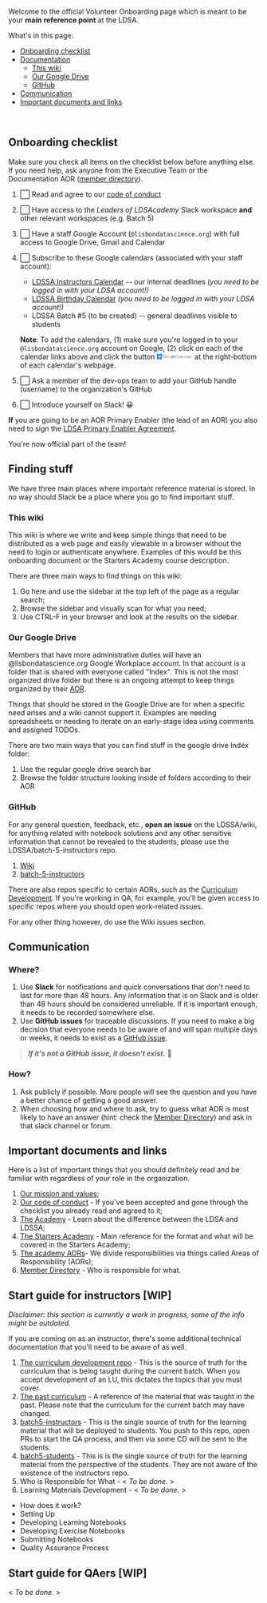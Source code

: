 Welcome to the official Volunteer Onboarding page which is meant to be your **main** **reference point** at the LDSA.

What's in this page:
- [Onboarding checklist](#onboarding-checklist)
- [Documentation](#finding-stuff)
   - [This wiki](#this-wiki)
   - [Our Google Drive](#our-google-drive)
   - [GitHub](#github)
- [Communication](#communication)
- [Important documents and links](#important-documents-and-links)

<br>

## Onboarding checklist

Make sure you check all items on the checklist below before anything else. If you need help, ask anyone from the Executive Team or the Documentation AOR ([member directory](https://github.com/LDSSA/wiki/wiki/Member-Directory)).

   1. ⬜️ Read and agree to our [code of conduct](https://github.com/LDSSA/wiki/wiki/Code-of-Conduct)

   2. ⬜️ Have access to the _Leaders of LDSAcademy_ Slack workspace **and** other relevant workspaces (e.g. Batch 5)
    
   3. ⬜️ Have a staff Google Account (`@lisbondatascience.org`) with full access to Google Drive, Gmail and Calendar

   4. ⬜️ Subscribe to these Google calendars (associated with your staff account):
      - [LDSSA Instructors Calendar](https://calendar.google.com/calendar/embed?src=c_oqhjbe9r3cv5kqkotkes373dog%40group.calendar.google.com&ctz=Europe%2FLisbon) -- our internal deadlines _(you need to be logged in with your LDSA account!)_
      - [LDSSA Birthday Calendar](https://calendar.google.com/calendar/embed?src=c_ki195gmib0aln8b8ipk6cg925c%40group.calendar.google.com&ctz=Europe%2FLisbon) _(you need to be logged in with your LDSA account!)_
      - LDSSA Batch #5 (to be created) -- general deadlines visible to students

      **Note**: To add the calendars, (1) make sure you're logged in to your `@lisbondatascience.org` account on Google, (2) click on each of the calendar links above and click the button <img src="assets/add_calendar_icon.png" width=15%> at the right-bottom of each calendar's webpage.

   5. ⬜️ Ask a member of the dev-ops team to add your GitHub handle (username) to the organization's GitHub

   6. ⬜️ Introduce yourself on Slack! 😀

**If** you are going to be an AOR Primary Enabler (the lead of an AOR) you also need to sign the [LDSA Primary Enabler Agreement](https://github.com/LDSSA/wiki/wiki/LDSA-Primary-Enabler-Agreement).

You're now official part of the team!



## Finding stuff

We have three main places where important reference material is stored. In no
way should Slack be a place where you go to find important stuff.

### This wiki

This wiki is where we write and keep simple things that need to be distributed
as a web page and easily viewable in a browser without the need to login or authenticate
anywhere. Examples of this would be this onboarding document or the Starters
Academy course description.

There are three main ways to find things on this wiki:

1. Go here and use the sidebar at the top left of the page as a regular search;
1. Browse the sidebar and visually scan for what you need;
1. Use CTRL-F in your browser and look at the results on the sidebar.

### Our Google Drive

Members that have more administrative duties will have an @lisbondatascience.org
Google Workplace account. In that account is a folder that is shared with everyone
called "Index". This is not the most organized drive folder but there is an
ongoing attempt to keep things organized by their [AOR](https://github.com/LDSSA/wiki/wiki/LDSA-Areas-of-Responsibility).

Things that should be stored in the Google Drive are for when a specific need
arises and a wiki cannot support it. Examples are needing spreadsheets or
needing to iterate on an early-stage idea using comments and assigned TODOs.

There are two main ways that you can find stuff in the google drive Index folder:

1. Use the regular google drive search bar
1. Browse the folder structure looking inside of folders according to their AOR

### GitHub

For any general question, feedback, etc.,  **open an issue** on the LDSSA/wiki, for anything related with notebook solutions and any other sensitive information that cannot be revealed to the students, please use the LDSSA/batch-5-instructors repo.
1. [Wiki](https://github.com/LDSSA/wiki)
2. [batch-5-instructors](https://github.com/LDSSA/batch-5-instructors)

There are also repos specific to certain AORs, such as the [Curriculum Development](https://github.com/LDSSA/curriculum-development). If you're working in QA, for example, you'll be given access to specific repos where you should open work-related issues.

For any other thing however, do use the Wiki issues section.

## Communication

### Where?
1. Use **Slack** for notifications and quick conversations that don't need to last
   for more than 48 hours. Any information that is on Slack and is older than
   48 hours should be considered unreliable. If it is important enough, it needs
   to be recorded somewhere else.
1. Use **GitHub issues** for traceable discussions. If you need to make a big decision
   that everyone needs to be aware of and will span multiple days or weeks,
   it needs to exist as a [GitHub issue](#github-issues).

> _**If it's not a GitHub issue, it doesn't exist.**_ 🌳

### How?
1. Ask publicly if possible. More people will see the question and you have a
   better chance of getting a good answer.
1. When choosing how and where to ask, try to guess what AOR is most likely
   to have an answer (hint: check the [Member Directory](https://github.com/LDSSA/wiki/wiki/Member-Directory)) and ask in that slack channel or forum.


## Important documents and links

Here is a list of important things that you should definitely read and be familiar with regardless of your role in the organization.

1. [Our mission and values](https://docs.google.com/document/d/1EDQF8lFZA0DYKhru57rxLI4d7s3ReiN90BFdjTHtP-Q/edit?usp=sharing);
1. [Our code of conduct](https://github.com/LDSSA/wiki/wiki/Code-of-Conduct) - If you've been accepted and gone through the checklist you already read and agreed to it;
1. [The Academy](https://github.com/LDSSA/wiki/wiki/Lisbon-Data-Science-Academy-(Organization)) - Learn about the difference between the LDSA and LDSSA;
1. [The Starters Academy](https://github.com/LDSSA/wiki/wiki/Starters-Academy-(Course)) - Main reference for the format and what will
   be covered in the Starters Academy;
1. [The academy AORs](https://github.com/LDSSA/wiki/wiki/LDSA-Areas-of-Responsibility)- We divide responsibilities via things called
   Areas of Responsibility (AORs);
1. [Member Directory](https://github.com/LDSSA/wiki/wiki/Member-Directory) - Who is responsible for what.

## Start guide for instructors [WIP]

_Disclaimer: this section is currently a work in progress, some of the info might be outdated._

If you are coming on as an instructor, there's some additional technical
documentation that you'll need to be aware of as well.

1. [The curriculum development repo](https://github.com/LDSSA/curriculum-development) - This is the source of truth for the
   curriculum that is being taught during the current batch. When you accept
   development of an LU, this dictates the topics that you must cover.
1. [The past curriculum](https://github.com/LDSSA/wiki/wiki/Batch2-Starters-Academy-Curriculum-and-Material-Reference) - A reference of the material that was taught
   in the past. Please note that the curriculum for the current batch may have
   changed.
1. [batch5-instructors](https://github.com/LDSSA/batch5-instructors) - This is the single source of truth for the
   learning material that will be deployed to students. You push to this repo,
   open PRs to start the QA process, and then via some CD will be sent to the
   students.
1. [batch5-students](https://github.com/LDSSA/batch5-students) - This is is the single source of truth for the
   learning material from the perspective of the students. They are not
   aware of the existence of the instructors repo.
1. Who is Responsible for What - < _To be done._ >
1. Learning Materials Development - < _To be done._ >
* How does it work?
* Setting Up
* Developing Learning Notebooks
* Developing Exercise Notebooks
* Submitting Notebooks
* Quality Assurance Process

## Start guide for QAers [WIP]

< _To be done._ >